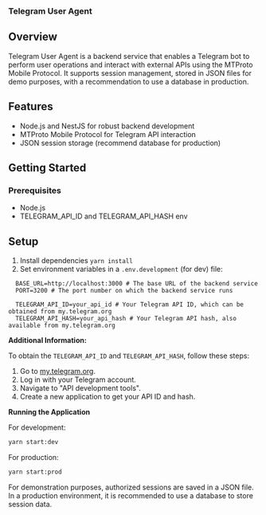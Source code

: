 ### Telegram User Agent

## Overview

Telegram User Agent is a backend service that enables a Telegram bot to perform user operations and interact with external APIs using the MTProto Mobile Protocol. It supports session management, stored in JSON files for demo purposes, with a recommendation to use a database in production.

## Features
- Node.js and NestJS for robust backend development
- MTProto Mobile Protocol for Telegram API interaction
- JSON session storage (recommend database for production)


## Getting Started

### Prerequisites
- Node.js
- TELEGRAM_API_ID and TELEGRAM_API_HASH env

## Setup

1. Install dependencies
`yarn install`
2. Set environment variables in a `.env.development` (for dev) file:
  
``` 
  BASE_URL=http://localhost:3000 # The base URL of the backend service
  PORT=3200 # The port number on which the backend service runs

  TELEGRAM_API_ID=your_api_id # Your Telegram API ID, which can be obtained from my.telegram.org
  TELEGRAM_API_HASH=your_api_hash # Your Telegram API hash, also available from my.telegram.org
```

**Additional Information:**

To obtain the `TELEGRAM_API_ID` and `TELEGRAM_API_HASH`, follow these steps:
1. Go to [my.telegram.org](https://my.telegram.org).
2. Log in with your Telegram account.
3. Navigate to "API development tools".
4. Create a new application to get your API ID and hash.

**Running the Application**

For development:
```bash
yarn start:dev
```

For production:
```bash
yarn start:prod
```

For demonstration purposes, authorized sessions are saved in a JSON file. In a production environment, it is recommended to use a database to store session data.
